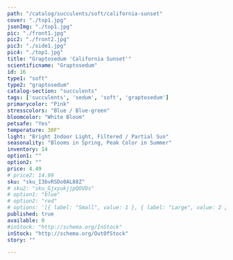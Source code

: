 ```yaml
---
path: "/catalog/succulents/soft/california-sunset"
cover: "./top1.jpg"
jsonImg: "./top1.jpg"
pic: "./front1.jpg"
pic2: "./front2.jpg"
pic3: "./side1.jpg"
pic4: "./top1.jpg"
title: "Graptosedum 'California Sunset'"
scientificname: "Graptosedum"
id: 16 
type1: "soft"
type2: "graptosedum"
catalog-section: "succulents"
tags: ['succulents', 'sedum', 'soft', 'graptosedum']
primarycolor: "Pink"
stresscolors: "Blue / Blue-green"
bloomcolor: "White Bloom"
petsafe: "Yes"
temperature: 30F"
light: "Bright Indoor Light, Filtered / Partial Sun"
seasonality: "Blooms in Spring, Peak Color in Summer"
inventory: 14
option1: ""
option2: ""
price: 4.49
# price2: 14.99
sku: "sku_I3bvRSDo0AL88Z"
# sku2: "sku_GjxyukjjpQOVDs"
# option1: "blue"
# option2: "red"
# options: '[{ label: "Small", value: 1 }, { label: "Large", value: 2 }]'
published: true
available: 0
#inStock: "http://schema.org/InStock"
inStock: "http://schema.org/OutOfStock"
story: ""

---
```

